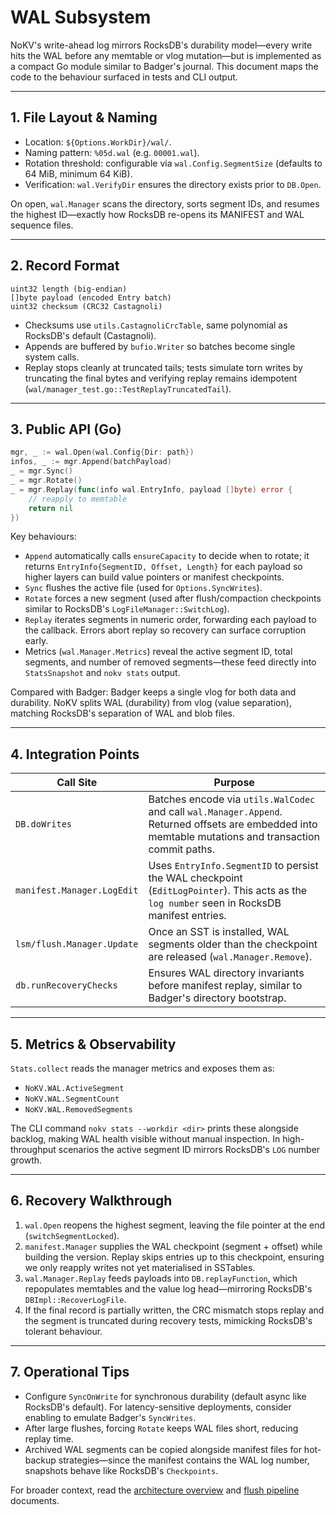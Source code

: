 # WAL Subsystem

NoKV's write-ahead log mirrors RocksDB's durability model—every write hits the WAL before any memtable or vlog mutation—but is implemented as a compact Go module similar to Badger's journal. This document maps the code to the behaviour surfaced in tests and CLI output.

---

## 1. File Layout & Naming

- Location: `${Options.WorkDir}/wal/`.
- Naming pattern: `%05d.wal` (e.g. `00001.wal`).
- Rotation threshold: configurable via `wal.Config.SegmentSize` (defaults to 64 MiB, minimum 64 KiB).
- Verification: `wal.VerifyDir` ensures the directory exists prior to `DB.Open`.

On open, `wal.Manager` scans the directory, sorts segment IDs, and resumes the highest ID—exactly how RocksDB re-opens its MANIFEST and WAL sequence files.

---

## 2. Record Format

```text
uint32 length (big-endian)
[]byte payload (encoded Entry batch)
uint32 checksum (CRC32 Castagnoli)
```

- Checksums use `utils.CastagnoliCrcTable`, same polynomial as RocksDB's default (Castagnoli).
- Appends are buffered by `bufio.Writer` so batches become single system calls.
- Replay stops cleanly at truncated tails; tests simulate torn writes by truncating the final bytes and verifying replay remains idempotent (`wal/manager_test.go::TestReplayTruncatedTail`).

---

## 3. Public API (Go)

```go
mgr, _ := wal.Open(wal.Config{Dir: path})
infos, _ := mgr.Append(batchPayload)
_ = mgr.Sync()
_ = mgr.Rotate()
_ = mgr.Replay(func(info wal.EntryInfo, payload []byte) error {
    // reapply to memtable
    return nil
})
```

Key behaviours:
- `Append` automatically calls `ensureCapacity` to decide when to rotate; it returns `EntryInfo{SegmentID, Offset, Length}` for each payload so higher layers can build value pointers or manifest checkpoints.
- `Sync` flushes the active file (used for `Options.SyncWrites`).
- `Rotate` forces a new segment (used after flush/compaction checkpoints similar to RocksDB's `LogFileManager::SwitchLog`).
- `Replay` iterates segments in numeric order, forwarding each payload to the callback. Errors abort replay so recovery can surface corruption early.
- Metrics (`wal.Manager.Metrics`) reveal the active segment ID, total segments, and number of removed segments—these feed directly into `StatsSnapshot` and `nokv stats` output.

Compared with Badger: Badger keeps a single vlog for both data and durability. NoKV splits WAL (durability) from vlog (value separation), matching RocksDB's separation of WAL and blob files.

---

## 4. Integration Points

| Call Site | Purpose |
| --- | --- |
| `DB.doWrites` | Batches encode via `utils.WalCodec` and call `wal.Manager.Append`. Returned offsets are embedded into memtable mutations and transaction commit paths. |
| `manifest.Manager.LogEdit` | Uses `EntryInfo.SegmentID` to persist the WAL checkpoint (`EditLogPointer`). This acts as the `log number` seen in RocksDB manifest entries. |
| `lsm/flush.Manager.Update` | Once an SST is installed, WAL segments older than the checkpoint are released (`wal.Manager.Remove`). |
| `db.runRecoveryChecks` | Ensures WAL directory invariants before manifest replay, similar to Badger's directory bootstrap. |

---

## 5. Metrics & Observability

`Stats.collect` reads the manager metrics and exposes them as:
- `NoKV.WAL.ActiveSegment`
- `NoKV.WAL.SegmentCount`
- `NoKV.WAL.RemovedSegments`

The CLI command `nokv stats --workdir <dir>` prints these alongside backlog, making WAL health visible without manual inspection. In high-throughput scenarios the active segment ID mirrors RocksDB's `LOG` number growth.

---

## 6. Recovery Walkthrough

1. `wal.Open` reopens the highest segment, leaving the file pointer at the end (`switchSegmentLocked`).
2. `manifest.Manager` supplies the WAL checkpoint (segment + offset) while building the version. Replay skips entries up to this checkpoint, ensuring we only reapply writes not yet materialised in SSTables.
3. `wal.Manager.Replay` feeds payloads into `DB.replayFunction`, which repopulates memtables and the value log head—mirroring RocksDB's `DBImpl::RecoverLogFile`.
4. If the final record is partially written, the CRC mismatch stops replay and the segment is truncated during recovery tests, mimicking RocksDB's tolerant behaviour.

---

## 7. Operational Tips

- Configure `SyncOnWrite` for synchronous durability (default async like RocksDB's default). For latency-sensitive deployments, consider enabling to emulate Badger's `SyncWrites`.
- After large flushes, forcing `Rotate` keeps WAL files short, reducing replay time.
- Archived WAL segments can be copied alongside manifest files for hot-backup strategies—since the manifest contains the WAL log number, snapshots behave like RocksDB's `Checkpoints`.

For broader context, read the [architecture overview](architecture.md) and [flush pipeline](flush.md) documents.
